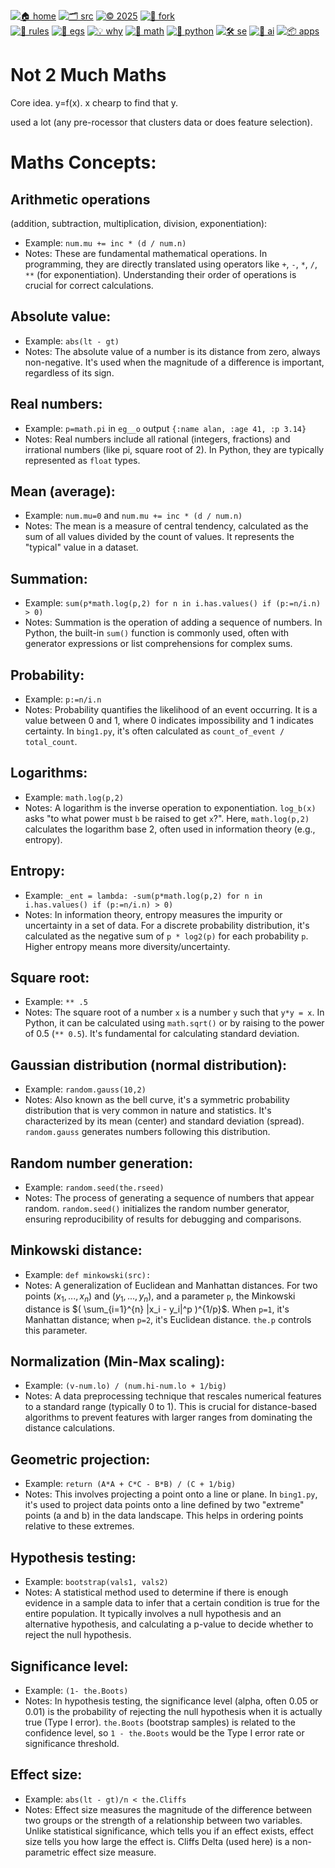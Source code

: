 [![🏠 home](https://img.shields.io/badge/home-cccccc?style=flat)](/README)
[![🗂️ src](https://img.shields.io/badge/src-aaaaaa?style=flat)](/src/)
[![© 2025](https://img.shields.io/badge/©︎_2025-cccccc?style=flat)](#)
[![🔱 fork](https://img.shields.io/badge/fork-grey?style=flat&logo=github&logoColor=white)](https://github.com/not2much/se4ai/fork)<br>
[![🧭 rules](https://img.shields.io/badge/guide-88c0d0?style=flat)](rules)
[![📂 egs](https://img.shields.io/badge/egs-81a1c1?style=flat)](egs)
[![💡 why](https://img.shields.io/badge/motivation-eee85c?style=flat)](motives)
[![📐 math](https://img.shields.io/badge/maths-8faadc?style=flat)](maths)
[![🐍 python](https://img.shields.io/badge/python-a4c639?style=flat)](python)
[![🛠 se](https://img.shields.io/badge/se-f36f6f?style=flat)](se)
[![🧠 ai](https://img.shields.io/badge/ai-c17dc6?style=flat)](a)
[![📦 apps](https://img.shields.io/badge/apps-faa857?style=flat)](apps)

# Not 2 Much Maths

Core idea. y=f(x). x chearp to find that y.

used a lot (any pre-rocessor that clusters data or does feature selection).

# Maths Concepts:


## Arithmetic operations
(addition, subtraction, multiplication, division, exponentiation):
* Example: `num.mu += inc * (d / num.n)`
* Notes: These are fundamental mathematical operations. In programming, they are
  directly translated using operators like `+`, `-`, `*`, `/`, `**` (for exponentiation).
  Understanding their order of operations is crucial for correct calculations.

## Absolute value:
* Example: `abs(lt - gt)`
* Notes: The absolute value of a number is its distance from zero, always non-negative.
  It's used when the magnitude of a difference is important, regardless of its sign.


## Real numbers:
* Example: `p=math.pi` in `eg__o` output `{:name alan, :age 41, :p 3.14}`
* Notes: Real numbers include all rational (integers, fractions) and irrational numbers
  (like pi, square root of 2). In Python, they are typically represented as `float` types.

## Mean (average):
* Example: `num.mu=0` and `num.mu += inc * (d / num.n)`
* Notes: The mean is a measure of central tendency, calculated as the sum of all values
  divided by the count of values. It represents the "typical" value in a dataset.

## Summation:
* Example: `sum(p*math.log(p,2) for n in i.has.values() if (p:=n/i.n) > 0)`
* Notes: Summation is the operation of adding a sequence of numbers. In Python,
  the built-in `sum()` function is commonly used, often with generator expressions
  or list comprehensions for complex sums.

## Probability:
* Example: `p:=n/i.n`
* Notes: Probability quantifies the likelihood of an event occurring. It is a value
  between 0 and 1, where 0 indicates impossibility and 1 indicates certainty.
  In `bing1.py`, it's often calculated as `count_of_event / total_count`.

## Logarithms:
* Example: `math.log(p,2)`
* Notes: A logarithm is the inverse operation to exponentiation. `log_b(x)` asks
  "to what power must `b` be raised to get `x`?". Here, `math.log(p,2)` calculates
  the logarithm base 2, often used in information theory (e.g., entropy).

## Entropy:
* Example: `_ent = lambda: -sum(p*math.log(p,2) for n in i.has.values() if (p:=n/i.n) > 0)`
* Notes: In information theory, entropy measures the impurity or uncertainty in a set
  of data. For a discrete probability distribution, it's calculated as the negative
  sum of `p * log2(p)` for each probability `p`. Higher entropy means more diversity/uncertainty.

## Square root:
* Example: `** .5`
* Notes: The square root of a number `x` is a number `y` such that `y*y = x`. In Python,
  it can be calculated using `math.sqrt()` or by raising to the power of 0.5 (`** 0.5`).
  It's fundamental for calculating standard deviation.

## Gaussian distribution (normal distribution):
* Example: `random.gauss(10,2)`
* Notes: Also known as the bell curve, it's a symmetric probability distribution
  that is very common in nature and statistics. It's characterized by its mean (center)
  and standard deviation (spread). `random.gauss` generates numbers following this distribution.

## Random number generation:
* Example: `random.seed(the.rseed)`
* Notes: The process of generating a sequence of numbers that appear random.
  `random.seed()` initializes the random number generator, ensuring reproducibility
  of results for debugging and comparisons.

## Minkowski distance:
* Example: `def minkowski(src):`
* Notes: A generalization of Euclidean and Manhattan distances. For two points
  $(x_1, ..., x_n)$ and $(y_1, ..., y_n)$, and a parameter `p`, the Minkowski
  distance is $( \sum_{i=1}^{n} |x_i - y_i|^p )^{1/p}$. When `p=1`, it's Manhattan
  distance; when `p=2`, it's Euclidean distance. `the.p` controls this parameter.

## Normalization (Min-Max scaling):
* Example: `(v-num.lo) / (num.hi-num.lo + 1/big)`
* Notes: A data preprocessing technique that rescales numerical features to a
  standard range (typically 0 to 1). This is crucial for distance-based algorithms
  to prevent features with larger ranges from dominating the distance calculations.

## Geometric projection:
* Example: `return (A*A + C*C - B*B) / (C + 1/big)`
* Notes: This involves projecting a point onto a line or plane. In `bing1.py`,
  it's used to project data points onto a line defined by two "extreme" points
  (a and b) in the data landscape. This helps in ordering points relative to these extremes.

## Hypothesis testing:
* Example: `bootstrap(vals1, vals2)`
* Notes: A statistical method used to determine if there is enough evidence in a
  sample data to infer that a certain condition is true for the entire population.
  It typically involves a null hypothesis and an alternative hypothesis, and
  calculating a p-value to decide whether to reject the null hypothesis.

## Significance level:
* Example: `(1- the.Boots)`
* Notes: In hypothesis testing, the significance level (alpha, often 0.05 or 0.01)
  is the probability of rejecting the null hypothesis when it is actually true
  (Type I error). `the.Boots` (bootstrap samples) is related to the confidence level,
  so `1 - the.Boots` would be the Type I error rate or significance threshold.

## Effect size:
* Example: `abs(lt - gt)/n < the.Cliffs`
* Notes: Effect size measures the magnitude of the difference between two groups
  or the strength of a relationship between two variables. Unlike statistical
  significance, which tells you if an effect exists, effect size tells you how
  large the effect is. Cliffs Delta (used here) is a non-parametric effect size measure.


